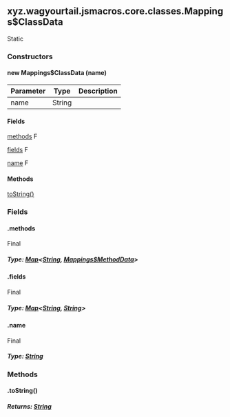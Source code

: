 

xyz.wagyourtail.jsmacros.core.classes.Mappings$ClassData
--------------------------------------------------------

Static
#### 

### Constructors

#### new Mappings$ClassData (name)

| Parameter | Type | Description |
|---|---|---|
| name | String |  |



#### Fields

[methods](#methods)
F


[fields](#fields)
F


[name](#name)
F



#### Methods

[toString()](#toString-)



### Fields

#### .methods

Final

##### Type: [Map](https://docs.oracle.com/javase/8/docs/api/index.html?java/util/Map.html)<[String](https://docs.oracle.com/javase/8/docs/api/index.html?java/lang/String.html), [Mappings$MethodData](1.9.2/xyz/wagyourtail/jsmacros/core/classes/Mappings.MethodData.html)>



#### .fields

Final

##### Type: [Map](https://docs.oracle.com/javase/8/docs/api/index.html?java/util/Map.html)<[String](https://docs.oracle.com/javase/8/docs/api/index.html?java/lang/String.html), [String](https://docs.oracle.com/javase/8/docs/api/index.html?java/lang/String.html)>



#### .name

Final

##### Type: [String](https://docs.oracle.com/javase/8/docs/api/index.html?java/lang/String.html)



### Methods

#### .toString()


##### Returns: [String](https://docs.oracle.com/javase/8/docs/api/index.html?java/lang/String.html)




